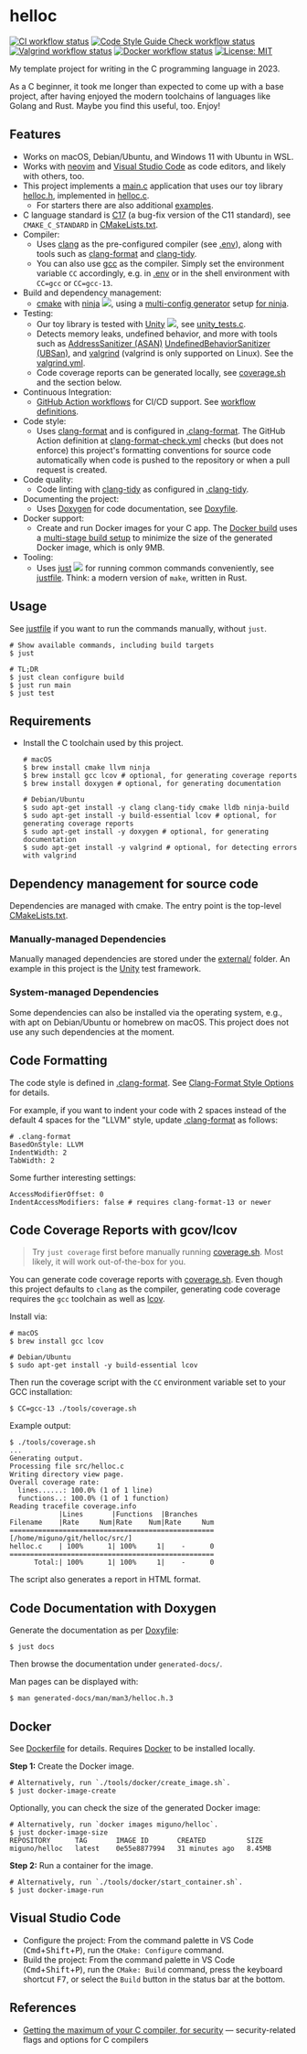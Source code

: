 # helloc
[![CI workflow status](https://github.com/miguno/helloc/actions/workflows/ci.yml/badge.svg)](https://github.com/miguno/helloc/actions/workflows/ci.yml)
[![Code Style Guide Check workflow status](https://github.com/miguno/helloc/actions/workflows/clang-format-check.yml/badge.svg)](https://github.com/miguno/helloc/actions/workflows/clang-format-check.yml)
[![Valgrind workflow status](https://github.com/miguno/helloc/actions/workflows/valgrind.yml/badge.svg)](https://github.com/miguno/helloc/actions/workflows/valgrind.yml)
[![Docker workflow status](https://github.com/miguno/helloc/actions/workflows/docker-image.yml/badge.svg)](https://github.com/miguno/helloc/actions/workflows/docker-image.yml)
[![License: MIT](https://img.shields.io/badge/License-MIT-blue.svg)](https://opensource.org/licenses/MIT)

My template project for writing in the C programming language in 2023.

As a C beginner, it took me longer than expected to come up with a base project,
after having enjoyed the modern toolchains of languages like Golang and Rust.
Maybe you find this useful, too. Enjoy!

## Features

* Works on macOS, Debian/Ubuntu, and Windows 11 with Ubuntu in WSL.
* Works with [neovim](https://neovim.io/) and
  [Visual Studio Code](https://code.visualstudio.com/)
  as code editors, and likely with others, too.
* This project implements a [main.c](src/main.c) application that uses our toy
  library [helloc.h](src/helloc.h), implemented in [helloc.c](src/helloc.c).
    * For starters there are also additional [examples](examples/).
* C language standard is [C17](https://en.cppreference.com/w/c/17)
  (a bug-fix version of the C11 standard), see
  `CMAKE_C_STANDARD` in [CMakeLists.txt](CMakeLists.txt).
* Compiler:
    * Uses [clang](https://clang.llvm.org/) as the pre-configured compiler (see
      [.env](.env)), along with tools such as
      [clang-format](https://clang.llvm.org/docs/ClangFormat.html) and
      [clang-tidy](https://clang.llvm.org/extra/clang-tidy/).
    * You can also use [gcc](https://gcc.gnu.org/) as the compiler.  Simply set
      the environment variable `CC` accordingly, e.g. in [.env](.env) or
      in the shell environment with `CC=gcc` or `CC=gcc-13`.
* Build and dependency management:
    * [cmake](https://github.com/Kitware/CMake) with
      [ninja](https://github.com/ninja-build/ninja)
      ![](https://img.shields.io/github/stars/ninja-build/ninja),
      using a
      [multi-config generator](https://cmake.org/cmake/help/latest/variable/CMAKE_CONFIGURATION_TYPES.html)
      setup [for ninja](https://cmake.org/cmake/help/latest/generator/Ninja%20Multi-Config.html).
* Testing:
    * Our toy library is tested with
      [Unity](https://github.com/ThrowTheSwitch/Unity)
      ![](https://img.shields.io/github/stars/ThrowTheSwitch/Unity), see
      [unity_tests.c](test/unity_tests.c).
    * Detects memory leaks, undefined behavior, and more with tools such as
      [AddressSanitizer (ASAN)](https://clang.llvm.org/docs/AddressSanitizer.html)
      [UndefinedBehaviorSanitizer (UBSan)](https://clang.llvm.org/docs/UndefinedBehaviorSanitizer.html),
      and [valgrind](https://valgrind.org/) (valgrind is only supported on Linux).
      See the [valgrind.yml](.github/workflows/valgrind.yml).
    * Code coverage reports can be generated locally, see
      [coverage.sh](tools/coverage.sh) and the section below.
* Continuous Integration:
    * [GitHub Action workflows](https://github.com/miguno/helloc/actions)
      for CI/CD support. See [workflow definitions](.github/workflows/).
* Code style:
    * Uses [clang-format](https://clang.llvm.org/docs/ClangFormat.html)
      and is configured in [.clang-format](.clang-format).  The GitHub Action
      definition at
      [clang-format-check.yml](.github/workflows/clang-format-check.yml) checks
      (but does not enforce) this project's formatting conventions for source
      code automatically when code is pushed to the repository or when a pull
      request is created.
* Code quality:
    * Code linting with [clang-tidy](https://clang.llvm.org/extra/clang-tidy/) as
      configured in [.clang-tidy](.clang-tidy).
* Documenting the project:
    * Uses [Doxygen](https://www.doxygen.nl/) for code documentation, see
      [Doxyfile](Doxyfile).
* Docker support:
    * Create and run Docker images for your C app.
      The [Docker build](Dockerfile) uses a
      [multi-stage build setup](https://docs.docker.com/build/building/multi-stage/)
      to minimize the size of the generated Docker image, which is only 9MB.
* Tooling:
    * Uses [just](https://github.com/casey/just) ![](https://img.shields.io/github/stars/casey/just)
      for running common commands conveniently, see [justfile](justfile). Think:
      a modern version of `make`, written in Rust.

## Usage

See [justfile](justfile) if you want to run the commands manually, without
`just`.

```shell
# Show available commands, including build targets
$ just

# TL;DR
$ just clean configure build
$ just run main
$ just test
```

## Requirements

* Install the C toolchain used by this project.

    ```shell
    # macOS
    $ brew install cmake llvm ninja
    $ brew install gcc lcov # optional, for generating coverage reports
    $ brew install doxygen # optional, for generating documentation

    # Debian/Ubuntu
    $ sudo apt-get install -y clang clang-tidy cmake lldb ninja-build
    $ sudo apt-get install -y build-essential lcov # optional, for generating coverage reports
    $ sudo apt-get install -y doxygen # optional, for generating documentation
    $ sudo apt-get install -y valgrind # optional, for detecting errors with valgrind
    ```

## Dependency management for source code

Dependencies are managed with cmake.  The entry point is the top-level
[CMakeLists.txt](CMakeLists.txt).

### Manually-managed Dependencies

Manually managed dependencies are stored under the [external/](external/)
folder.  An example in this project is the
[Unity](https://github.com/ThrowTheSwitch/Unity) test framework.

### System-managed Dependencies

Some dependencies can also be installed via the operating system, e.g., with
apt on Debian/Ubuntu or homebrew on macOS.  This project does not use any such
dependencies at the moment.

## Code Formatting

The code style is defined in [.clang-format](.clang-format).  See
[Clang-Format Style Options](https://clang.llvm.org/docs/ClangFormatStyleOptions.html)
for details.

For example, if you want to indent your code with 2 spaces instead of the
default 4 spaces for the "LLVM" style, update [.clang-format](.clang-format)
as follows:

    # .clang-format
    BasedOnStyle: LLVM
    IndentWidth: 2
    TabWidth: 2

Some further interesting settings:

    AccessModifierOffset: 0
    IndentAccessModifiers: false # requires clang-format-13 or newer

## Code Coverage Reports with gcov/lcov

> Try `just coverage` first before manually running
> [coverage.sh](tools/coverage.sh).
> Most likely, it will work out-of-the-box for you.

You can generate code coverage reports with [coverage.sh](tools/coverage.sh).
Even though this project defaults to `clang` as the compiler, generating code
coverage requires the `gcc` toolchain as well as
[lcov](https://github.com/linux-test-project/lcov).

Install via:

```shell
# macOS
$ brew install gcc lcov

# Debian/Ubuntu
$ sudo apt-get install -y build-essential lcov
```

Then run the coverage script with the `CC` environment variable set to your
GCC installation:

```shell
$ CC=gcc-13 ./tools/coverage.sh
```

Example output:

```
$ ./tools/coverage.sh
...
Generating output.
Processing file src/helloc.c
Writing directory view page.
Overall coverage rate:
  lines......: 100.0% (1 of 1 line)
  functions..: 100.0% (1 of 1 function)
Reading tracefile coverage.info
            |Lines       |Functions  |Branches
Filename    |Rate     Num|Rate    Num|Rate     Num
==================================================
[/home/miguno/git/helloc/src/]
helloc.c    | 100%      1| 100%     1|    -      0
==================================================
      Total:| 100%      1| 100%     1|    -      0
```

The script also generates a report in HTML format.

## Code Documentation with Doxygen

Generate the documentation as per [Doxyfile](Doxyfile):

```shell
$ just docs
```
Then browse the documentation under `generated-docs/`.

Man pages can be displayed with:

```shell
$ man generated-docs/man/man3/helloc.h.3
```

## Docker

See [Dockerfile](Dockerfile) for details.
Requires [Docker](https://www.docker.com/) to be installed locally.

**Step 1:** Create the Docker image.

```shell
# Alternatively, run `./tools/docker/create_image.sh`.
$ just docker-image-create
```

Optionally, you can check the size of the generated Docker image:

```shell
# Alternatively, run `docker images miguno/helloc`.
$ just docker-image-size
REPOSITORY      TAG       IMAGE ID       CREATED          SIZE
miguno/helloc   latest    0e55e8877994   31 minutes ago   8.45MB
```

**Step 2:** Run a container for the image.

```shell
# Alternatively, run `./tools/docker/start_container.sh`.
$ just docker-image-run
```

## Visual Studio Code

* Configure the project: From the command palette in VS Code
  (<kbd>Cmd</kbd>+<kbd>Shift</kbd>+<kbd>P</kbd>),
  run the `CMake: Configure` command.
* Build the project: From the command palette in VS Code
  (<kbd>Cmd</kbd>+<kbd>Shift</kbd>+<kbd>P</kbd>),
  run the `CMake: Build` command, press the keyboard shortcut <kbd>F7</kbd>,
  or select the `Build` button in the status bar at the bottom.

## References

* [Getting the maximum of your C compiler, for
  security](https://airbus-seclab.github.io/c-compiler-security/clang_compilation.html)
  — security-related flags and options for C compilers
